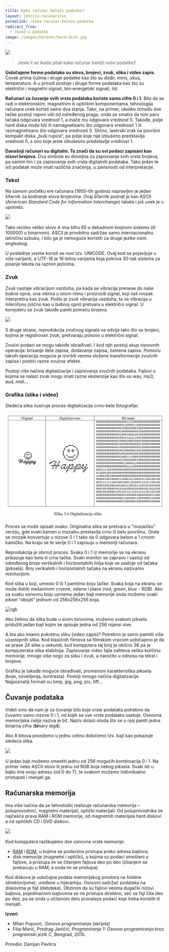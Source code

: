 ```yaml
---
title: Kako računar beleži podatke?
layout: lekcija-racunarstvo
permalink: /kako-racunar-belezi-podatke
redirect_from:
  - /uvod-u-podatke
image: /images/hardver/hard-disk.jpg
---
```


![]({{page.image}})

> Jeste li se ikada pitali kako računar beleži naše podatke?

**Uobičajene forme podataka su slova, brojevi, zvuk, slika i video zapis.** Čovek prima čulima i druge podatke kao što su dodir, miris, ukus, temperatura. A u prirodi postoje i druge forme podataka kao što su električni i magnetni signali, bio-energetski signali, itd.

**Računari za čuvanje svih vrsta podataka koriste samo cifre 0 i 1.** Bilo da se radi o elektronskim, magnetnim ili optičkim komponentama, tehnologija računara uvek koristi samo dva stanja. Tako, na primer, ukoliko između dve tačke postoji napon viši od određenog praga, onda se smatra da tom paru tačaka odgovara vrednost 1, a inače mu odgovara vrednost 0. Takođe, polje hard diska može biti ili namagnetisano što odgovara vrednosti 1 ili razmagnetisano što odgovara vrednosti 0. Slično, laserski zrak na površini kompakt diska „buši rupice“, pa polje koje nije izbušeno predstavlja vrednost 0, a ono koje jeste izbušesno predstavlja vrednost 1.

**Današnji računari su digitalni. To znači da su svi podaci zapisani kao nizovi brojeva.** Dva simbola su dovoljna za zapisivanje svih vrsta brojeva, pa samim tim i za zapisivanje svih vrsta digitalnih podataka. Tako jedan te isti podatak može imati različita značenja, u zavisnosti od interpretacije.

### Tekst

Na samom početku ere računara (1950-tih godina) napravljen je jedan šifarnik za kodiranje slova brojevima. Ovaj šifarnik poznat je kao ASCII (*American Standard Code for Information Interchange*) tabela i još uvek je u upotrebi.

![](https://bam.files.bbci.co.uk/bam/live/content/zm46yrd/large)

Tako recimo veliko slovo A ima šifru 65 u dekadnom brojnom sistemu (ili 1000001 u binarnom). ASCII je prvobitno sadržao samo internacionalnu latiničnu azbuku, i bilo ga je nemoguće koristiti za druge jezike osim engleskog.

U poslednje vreme koristi se novi tzv. UNICODE.
Ovaj kod se pojavljuje u više varijanti, a UTF-16 je 16-bitna varijanta koja pokriva 30-tak sistema za pisanje teksta na raznim jezicima.

### Zvuk

Zvuk nastaje vibracijom vazduha, pa kada se vibracija prenese do naše bubne opne, ona vibrira u istom ritmu i proizvodi signal, koji naš mozak interpretira kao zvuk. Pošto je zvuk vibracija vazduha, ta se vibracija u mikrofonu (slično kao u bubnoj opni) pretvara u električni signal. U komjuteru se zvuk takođe pamti pomoću brojeva.

![](//www.karbosguide.com/images/u1727.gif)

S druge strane, reprodukcija zvučnog signala se odvija tako što se brojevi, kojima je registrovan zvuk, pretvaraju ponovo u električni signal.

Zvučni podaci se mogu takođe obrađivati. I kod njih postoji skup osnovnih operacija: brisanje dela zapisa, dodavanje zapisa, zamena zapisa. Pomoću takvih operacija moguće je izvršiti veoma složene transformacije zvučnih zapisa i postići razne zvučne efekte.

Postoji više načina digitalizacije i zapisivanja zvučnih podataka. Fajlovi u kojima se nalazi zvuk mogu imati razne ekstenzije kao što su wav, mp3, aud, midi...

### Grafika (slika i video)

Sledeća slika ilustruje proces digitalizacije crno-bele fotografije:

![](/images/koncepti/podaci/bitmapa.png)

Proces se može opisati ovako: Originalna slika se pretvara u “mozaičku” verziju, gde svaki kamen u mozaiku prestavlja crnu ili belu površinu. Onda se mozaik konvertuje u nizove 0 i 1 tako da 0 odgovara belom a 1 crnom kamičku. Na kraju se te serije 0 i 1 zapisuju u memoriji računara.

Reprodukcija je obrnut proces: Svaka 0 i 1 iz memorije se na ekranu prikazuje kao bela ili crna tačka. Svaki monitor se zapravo i sastoji od određenog broja vertikalnih i horizontalnih linija koje se sastoje od tačaka (piksela). Broj verikalnih i horizontalnih tačaka na ekranu nazivamo rezolucijom.

Kod slika u boji, umesto 0 ili 1 pamtimo boju tačke. Svaka boja na ekranu se može dobiti mešavinom crvene, zelene i plave (*red*, *green*, *blue* - RGB). Ako za svaku osnovnu boju uzmemo jedan bajt memorije onda možemo svaki piksel “obojiti” jednom od 256x256x256 boja.

![rgb](https://upload.wikimedia.org/wikipedia/commons/thumb/c/c2/AdditiveColor.svg/150px-AdditiveColor.svg.png)

Ako želimo da slika bude u sivim tonovima, možemo svakom pikselu pridužiti jedan bajt kojim se opisuje jedna od 256 nijansi sive.

A šta ako imamo pokretnu sliku (video zapis)? Potrebno je samo pamtiti više uzastopnih slika. Kod klasičnih filmova sa filmskom vrpcom uobičajeno je da se prave 24 slike u sekundi, kod kompjutera taj broj je obično 36 pa je kompjuterska slika stabilnija. Zapisivanje video fajla zahteva veliku količinu memorije, mnogo više nego za sliku i zvuk, a naročito u odnosu na tekst i brojeve.

Grafiku je takođe moguće obrađivati, promenom karakteristika piksela (boje, osvetljenja, kontrasta). Postoji mnogo načina digitalizacije. Najpoznatiji formati su bmp, jpg, png, pic, tiff...

## Čuvanje podataka

Videli smo da nam je za čuvanje bilo koje vrste podataka potrebno da čuvamo samo nizove 0 i 1, od kojih se sve vrste podataka sastoje. Osnovna memorijska ćelija naziva je bit. Naziv dolazi otuda što se u njoj pamti jedna binarna cifra (**bi**nary digi**t**).

Ako 8 bitova povežemo u jednu celinu dobićemo tzv. bajt kao pokazuje sledeća slika.

![](//image.noelshack.com/fichiers/2010/48/1291400659-bytes-5506b22482.png)

U jedan bajt možemo smestiti jednu od 256 mogućih kombinacija 0 i 1. Na primer neko ASCII slovo ili jednu od RGB boja nekog piksela. Svaki bit u bajtu ima svoju adresu (od 0 do 7), te svakom možemo individualno pristupati i menjati ga.

## Računarska memorija

Ima više načina da se tehnološki realizuje računarska memorija – poluprovodnici, magnetni materijali, optički materijali. Od poluprovodnika se najčešće prave RAM i ROM memorije, od magnetnih materijala hard diskovi a od optičkih CD i DVD diskovi.

![](https://upload.wikimedia.org/wikipedia/commons/thumb/9/9b/MT4C1024-HD.jpg/640px-MT4C1024-HD.jpg)

Kod kompjutera razlikujemo dve osnovne vrste memorije:
- [RAM](https://en.wikipedia.org/wiki/Random-access_memory) i [ROM](https://en.wikipedia.org/wiki/Read-only_memory), u kojima se podacima pristupa preko adresa bajtova;
- disk memorije (magnetni i optički), u kojima su podaci smešteni u fajlove, a pristupa im se čitanjem fajlova deo po deo (čitanjem se prebacuju u RAM, a onda im se pristupa).

Kod diskova je uobičajna podela memorijskog prostora na foldere (direktorijume), uređene u hijerarhiju. Osnovni sadržač podataka na diskovima je fajl (datoteka). Obzirom da su fajlovi veoma dugački nizovi bajtova, pojedinačnim bajtovima se ne pristupa direktno, već se fajl čita deo po deo, pa se onda u učitanom delu pronalaze podaci koje treba koristiti ili menjati.

**Izvori**:

* Milan Popović, *Osnove programiranja (skripta)*
* Filip Marić, Predrag Janičić, *Programiranje 1: Osnove programiranja kroz programski jezik C*, Beograd, 2015.

Priredio: Damjan Pavlica
